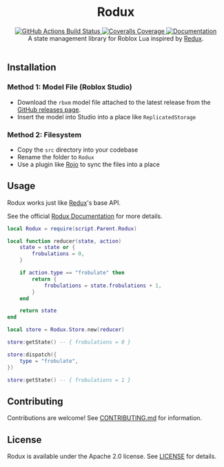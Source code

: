 <h1 align="center">Rodux</h1>
<div align="center">
	<a href="https://github.com/Roblox/rodux/actions">
		<img src="https://github.com/Roblox/rodux/workflows/CI/badge.svg" alt="GitHub Actions Build Status" />
	</a>
	<a href="https://coveralls.io/github/Roblox/rodux?branch=master">
		<img src="https://coveralls.io/repos/github/Roblox/rodux/badge.svg?branch=master" alt="Coveralls Coverage" />
	</a>
	<a href="https://roblox.github.io/rodux">
		<img src="https://img.shields.io/badge/docs-website-green.svg" alt="Documentation" />
	</a>
</div>

<div align="center">
	A state management library for Roblox Lua inspired by <a href="https://redux.js.org">Redux</a>.
</div>

<div>&nbsp;</div>

## Installation

### Method 1: Model File (Roblox Studio)
* Download the `rbxm` model file attached to the latest release from the [GitHub releases page](https://github.com/Roblox/rodux/releases).
* Insert the model into Studio into a place like `ReplicatedStorage`

### Method 2: Filesystem
* Copy the `src` directory into your codebase
* Rename the folder to `Rodux`
* Use a plugin like [Rojo](https://github.com/LPGhatguy/rojo) to sync the files into a place

## Usage
Rodux works just like [Redux](https://redux.js.org)'s base API.

See the official [Rodux Documentation](https://roblox.github.io/rodux/) for more details.

```lua
local Rodux = require(script.Parent.Rodux)

local function reducer(state, action)
	state = state or {
		frobulations = 0,
	}

	if action.type == "frobulate" then
		return {
			frobulations = state.frobulations + 1,
		}
	end

	return state
end

local store = Rodux.Store.new(reducer)

store:getState() -- { frobulations = 0 }

store:dispatch({
	type = "frobulate",
})

store:getState() -- { frobulations = 1 }
```

## Contributing
Contributions are welcome! See [CONTRIBUTING.md](CONTRIBUTING.md) for information.

## License
Rodux is available under the Apache 2.0 license. See [LICENSE](LICENSE) for details.
